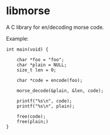 libmorse
========

A C library for en/decoding morse code.

Example:

```
int main(void) {

  	char *foo = "foo";
	char *plain = NULL;
	size_t len = 0;

	char *code = encode(foo);

	morse_decode(&plain, &len, code);
	
	printf("%s\n", code);
	printf("%s\n", plain);

	free(code);
	free(plain;)
}
```
